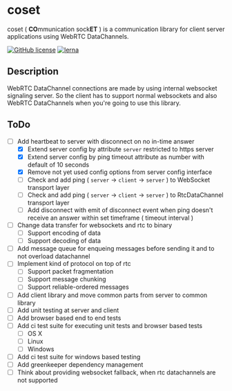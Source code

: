 # coset

coset ( **CO**mmunication sock**ET** ) is a communication library for client server applications using WebRTC DataChannels.

[![GitHub license](https://img.shields.io/badge/license-MIT-green.svg)](https://github.com/Dreaded-Gnu/coset/blob/master/LICENSE.md)
[![lerna](https://img.shields.io/badge/maintained%20with-lerna-cc00ff.svg)](https://lernajs.io/)

## Description

WebRTC DataChannel connections are made by using internal websocket signaling server. So the client has to support normal websockets and also WebRTC DataChannels when you're going to use this library.

## ToDo

- [ ] Add heartbeat to server with disconnect on no in-time answer
  - [x] Extend server config by attribute `server` restricted to https server
  - [x] Extend server config by ping timeout attribute as number with default of 10 seconds
  - [x] Remove not yet used config options from server config interface
  - [ ] Check and add ping ( `server` -> `client` -> `server` ) to WebSocket transport layer
  - [ ] Check and add ping ( `server` -> `client` -> `server` ) to RtcDataChannel transport layer
  - [ ] Add disconnect with emit of disconnect event when ping doesn't receive an answer within set timeframe ( timeout interval )
- [ ] Change data transfer for websockets and rtc to binary
  - [ ] Support encoding of data
  - [ ] Support decoding of data
- [ ] Add message queue for enqueing messages before sending it and to not overload datachannel
- [ ] Implement kind of protocol on top of rtc
  - [ ] Support packet fragmentation
  - [ ] Support message chunking
  - [ ] Support reliable-ordered messages
- [ ] Add client library and move common parts from server to common library
- [ ] Add unit testing at server and client
- [ ] Add browser based end to end tests
- [ ] Add ci test suite for executing unit tests and browser based tests
  - [ ] OS X
  - [ ] Linux
  - [ ] Windows
- [ ] Add ci test suite for windows based testing
- [ ] Add greenkeeper dependency management
- [ ] Think about providing websocket fallback, when rtc datachannels are not supported
